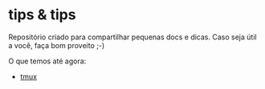 # tips & tips

Repositório criado para compartilhar pequenas docs e dicas.
Caso seja útil a você, faça bom proveito ;-)

O que temos até agora:

* [tmux](./tmux.md)